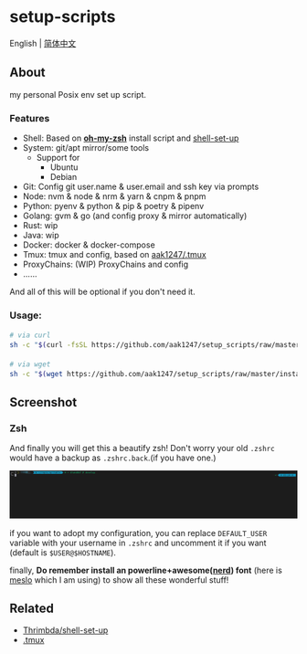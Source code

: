# setup-scripts

English | [简体中文](./README.zh-CN.md)

## About 
my personal Posix env set up script.

### Features

- Shell: Based on **[oh-my-zsh](https://ohmyz.sh/)** install script and [shell-set-up](https://github.com/Thrimbda/shell-set-up)
- System: git/apt mirror/some tools
  - Support for 
    - Ubuntu
    - Debian
- Git: Config git user.name & user.email and ssh key via prompts
- Node: nvm & node & nrm & yarn & cnpm & pnpm
- Python: pyenv & python & pip & poetry & pipenv
- Golang: gvm & go (and config proxy & mirror automatically)
- Rust: wip
- Java: wip
- Docker: docker & docker-compose
- Tmux: tmux and config, based on [aak1247/.tmux](https://github.com/aak1247/.tmux)
- ProxyChains: (WIP) ProxyChains and config
- ......

And all of this will be optional if you don't need it.

### Usage:

```bash
# via curl
sh -c "$(curl -fsSL https://github.com/aak1247/setup_scripts/raw/master/install.sh)"

# via wget
sh -c "$(wget https://github.com/aak1247/setup_scripts/raw/master/install.sh -O -)"
```

## Screenshot
### Zsh
And finally you will get this a beautify zsh! Don't worry your old `.zshrc` would have a backup as `.zshrc.back`.(if you have one.)

![screen-shot](./screenshot/zsh.png)

if you want to adopt my configuration, you can replace `DEFAULT_USER` variable with your username in `.zshrc` and uncomment it if you want (default is `$USER@$HOSTNAME`).

finally, **Do remember install an powerline+awesome([nerd](https://github.com/ryanoasis/nerd-fonts)) font** (here is [meslo](https://github.com/aak1247/setup-scripts/raw/master/font/Meslo%20LG%20M%20Regular%20Nerd%20Font%20Complete.otf) which I am using) to show all these wonderful stuff!

## Related 

- [Thrimbda/shell-set-up](https://github.com/Thrimbda/shell-set-up)
- [.tmux](https://github.com/aak1247/.tmux)